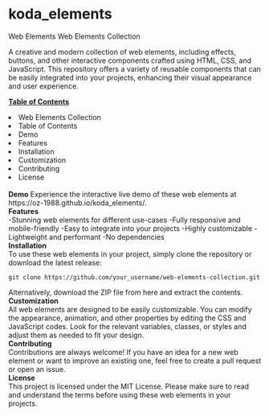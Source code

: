 # koda_elements
Web Elements
Web Elements Collection

A creative and modern collection of web elements, including effects, buttons, and other interactive components crafted using HTML, CSS, and JavaScript. This repository offers a variety of reusable components that can be easily integrated into your projects, enhancing their visual appearance and user experience.

<u><b>Table of Contents</b></u>
<li>Web Elements Collection</li>
<li>Table of Contents</li>
<li>Demo</li>
<li>Features</li>
<li>Installation</li>
<li>Customization</li>
<li>Contributing</li>
<li>License</li>
<br>
<b>Demo</b>
Experience the interactive live demo of these web elements at https://oz-1988.github.io/koda_elements/.
<br>
<b>Features</b><br>
 -Stunning web elements for different use-cases
 -Fully responsive and mobile-friendly
 -Easy to integrate into your projects
 -Highly customizable
 -Lightweight and performant
 -No dependencies
<br>
<b>Installation</b><br>
To use these web elements in your project, simply clone the repository or download the latest release:
<pre><code>git clone https://github.com/your_username/web-elements-collection.git</code></pre> 
Alternatively, download the ZIP file from here and extract the contents.
<br>
<b>Customization</b><br>
All web elements are designed to be easily customizable. You can modify the appearance, animation, and other properties by editing the CSS and JavaScript codes. Look for the relevant variables, classes, or styles and adjust them as needed to fit your design.
<br>
<b>Contributing</b><br>
Contributions are always welcome! If you have an idea for a new web element or want to improve an existing one, feel free to create a pull request or open an issue.
<br>
<b>License</b><br>
This project is licensed under the MIT License. Please make sure to read and understand the terms before using these web elements in your projects.
